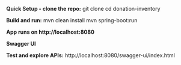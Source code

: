 **Quick Setup - clone the repo:**
   git clone <repository-url>
   cd donation-inventory
   
**Build and run:**
  mvn clean install
  mvn spring-boot:run

**App runs on http://localhost:8080**

**Swagger UI**

**Test and explore APIs:**
http://localhost:8080/swagger-ui/index.html
